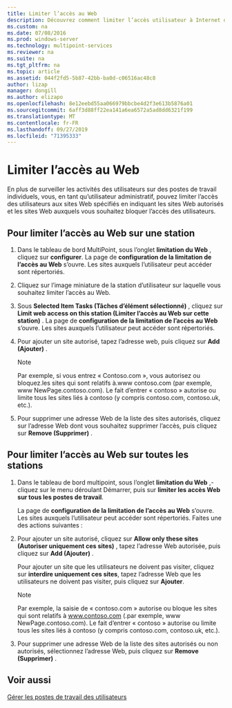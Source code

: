 ```yaml
---
title: Limiter l’accès au Web
description: Découvrez comment limiter l’accès utilisateur à Internet dans MultiPoint services
ms.custom: na
ms.date: 07/08/2016
ms.prod: windows-server
ms.technology: multipoint-services
ms.reviewer: na
ms.suite: na
ms.tgt_pltfrm: na
ms.topic: article
ms.assetid: 044f2fd5-5b87-42bb-ba0d-c06516ac48c8
author: lizap
manager: dongill
ms.author: elizapo
ms.openlocfilehash: 8e12eebd55aa066979bbcbe4d2f3e613b5876a01
ms.sourcegitcommit: 6aff3d88ff22ea141a6ea6572a5ad8dd6321f199
ms.translationtype: MT
ms.contentlocale: fr-FR
ms.lasthandoff: 09/27/2019
ms.locfileid: "71395333"
---
```

# <a name="limit-web-access"></a>Limiter l’accès au Web
En plus de surveiller les activités des utilisateurs sur des postes de travail individuels, vous, en tant qu’utilisateur administratif, pouvez limiter l’accès des utilisateurs aux sites Web spécifiés en indiquant les sites Web autorisés et les sites Web auxquels vous souhaitez bloquer l’accès des utilisateurs.  
  
## <a name="to-limit-web-access-on-a-station"></a>Pour limiter l’accès au Web sur une station  
  
1. Dans le tableau de bord MultiPoint, sous l’onglet **limitation du Web** , cliquez sur **configurer**. La page de **configuration de la limitation de l’accès au Web** s’ouvre. Les sites auxquels l’utilisateur peut accéder sont répertoriés.  
  
2. Cliquez sur l’image miniature de la station d’utilisateur sur laquelle vous souhaitez limiter l’accès au Web.  
  
3. Sous **Selected Item Tasks (Tâches d’élément sélectionné)** , cliquez sur **Limit web access on this station (Limiter l’accès au Web sur cette station)** . La page de **configuration de la limitation de l’accès au Web** s’ouvre. Les sites auxquels l’utilisateur peut accéder sont répertoriés.  
  
4. Pour ajouter un site autorisé, tapez l’adresse web, puis cliquez sur **Add (Ajouter)** .  
  
   > [!NOTE]
   > Par exemple, si vous entrez « Contoso.com », vous autorisez ou bloquez\.les sites qui sont relatifs à\.www contoso.com (par exemple, www NewPage.contoso.com). Le fait d’entrer « contoso » autorise ou limite tous les sites liés à contoso (y compris contoso.com, contoso.uk, etc.).  
  
5. Pour supprimer une adresse Web de la liste des sites autorisés, cliquez sur l’adresse Web dont vous souhaitez supprimer l’accès, puis cliquez sur **Remove (Supprimer)** .  
  
## <a name="to-limit-web-access-on-all-stations"></a>Pour limiter l’accès au Web sur toutes les stations  
  
1. Dans le tableau de bord multipoint, sous l’onglet **limitation du Web** ,\-cliquez sur le menu déroulant Démarrer, puis sur **limiter les accès Web sur tous les postes de travail**.  
  
   La page de **configuration de la limitation de l’accès au Web** s’ouvre. Les sites auxquels l’utilisateur peut accéder sont répertoriés. Faites une des actions suivantes :  
  
2. Pour ajouter un site autorisé, cliquez sur **Allow only these sites (Autoriser uniquement ces sites)** , tapez l’adresse Web autorisée, puis cliquez sur **Add (Ajouter)** .  
  
   Pour ajouter un site que les utilisateurs ne doivent pas visiter, cliquez sur **interdire uniquement ces sites**, tapez l’adresse Web que les utilisateurs ne doivent pas visiter, puis cliquez sur **Ajouter**.  
  
   > [!NOTE]
   > Par exemple, la saisie de « contoso.com » autorise ou bloque les sites qui sont relatifs à www.contoso.com (\.par exemple, www NewPage.contoso.com). Le fait d’entrer « contoso » autorise ou limite tous les sites liés à contoso (y compris contoso.com, contoso.uk, etc.).  
  
3. Pour supprimer une adresse Web de la liste des sites autorisés ou non autorisés, sélectionnez l’adresse Web, puis cliquez sur **Remove (Supprimer)** .  
  
## <a name="see-also"></a>Voir aussi  
[Gérer les postes de travail des utilisateurs](manage-user-desktops-using-multipoint-dashboard.md)  
